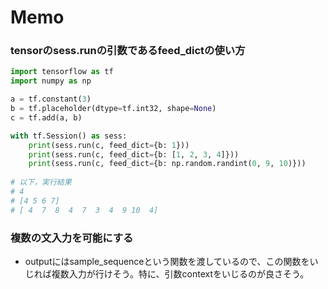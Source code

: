 # Memo

### tensorのsess.runの引数であるfeed_dictの使い方
```python
import tensorflow as tf
import numpy as np

a = tf.constant(3)
b = tf.placeholder(dtype=tf.int32, shape=None)
c = tf.add(a, b)

with tf.Session() as sess:
    print(sess.run(c, feed_dict={b: 1}))
    print(sess.run(c, feed_dict={b: [1, 2, 3, 4]}))
    print(sess.run(c, feed_dict={b: np.random.randint(0, 9, 10)}))
    
# 以下，実行結果
# 4
# [4 5 6 7]
# [ 4  7  8  4  7  3  4  9 10  4]
```

### 複数の文入力を可能にする
- outputにはsample_sequenceという関数を渡しているので、この関数をいじれば複数入力が行けそう。特に、引数contextをいじるのが良さそう。
